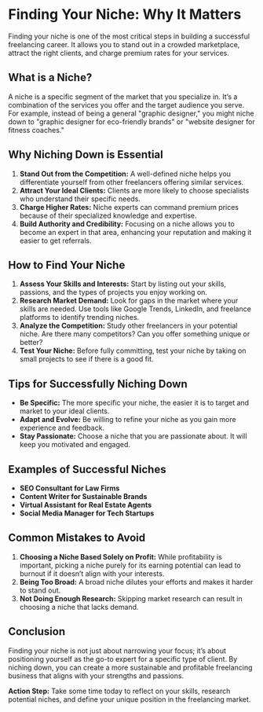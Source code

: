 # Finding Your Niche: Why It Matters

Finding your niche is one of the most critical steps in building a successful freelancing career. It allows you to stand out in a crowded marketplace, attract the right clients, and charge premium rates for your services.

## What is a Niche?

A niche is a specific segment of the market that you specialize in. It’s a combination of the services you offer and the target audience you serve. For example, instead of being a general "graphic designer," you might niche down to "graphic designer for eco-friendly brands" or "website designer for fitness coaches."

## Why Niching Down is Essential

1. **Stand Out from the Competition:** A well-defined niche helps you differentiate yourself from other freelancers offering similar services.
2. **Attract Your Ideal Clients:** Clients are more likely to choose specialists who understand their specific needs.
3. **Charge Higher Rates:** Niche experts can command premium prices because of their specialized knowledge and expertise.
4. **Build Authority and Credibility:** Focusing on a niche allows you to become an expert in that area, enhancing your reputation and making it easier to get referrals.

## How to Find Your Niche

1. **Assess Your Skills and Interests:** Start by listing out your skills, passions, and the types of projects you enjoy working on.
2. **Research Market Demand:** Look for gaps in the market where your skills are needed. Use tools like Google Trends, LinkedIn, and freelance platforms to identify trending niches.
3. **Analyze the Competition:** Study other freelancers in your potential niche. Are there many competitors? Can you offer something unique or better?
4. **Test Your Niche:** Before fully committing, test your niche by taking on small projects to see if there is a good fit.

## Tips for Successfully Niching Down

- **Be Specific:** The more specific your niche, the easier it is to target and market to your ideal clients.
- **Adapt and Evolve:** Be willing to refine your niche as you gain more experience and feedback.
- **Stay Passionate:** Choose a niche that you are passionate about. It will keep you motivated and engaged.

## Examples of Successful Niches

- **SEO Consultant for Law Firms**
- **Content Writer for Sustainable Brands**
- **Virtual Assistant for Real Estate Agents**
- **Social Media Manager for Tech Startups**

## Common Mistakes to Avoid

1. **Choosing a Niche Based Solely on Profit:** While profitability is important, picking a niche purely for its earning potential can lead to burnout if it doesn’t align with your interests.
2. **Being Too Broad:** A broad niche dilutes your efforts and makes it harder to stand out.
3. **Not Doing Enough Research:** Skipping market research can result in choosing a niche that lacks demand.

## Conclusion

Finding your niche is not just about narrowing your focus; it’s about positioning yourself as the go-to expert for a specific type of client. By niching down, you can create a more sustainable and profitable freelancing business that aligns with your strengths and passions.

**Action Step:** Take some time today to reflect on your skills, research potential niches, and define your unique position in the freelancing market.
